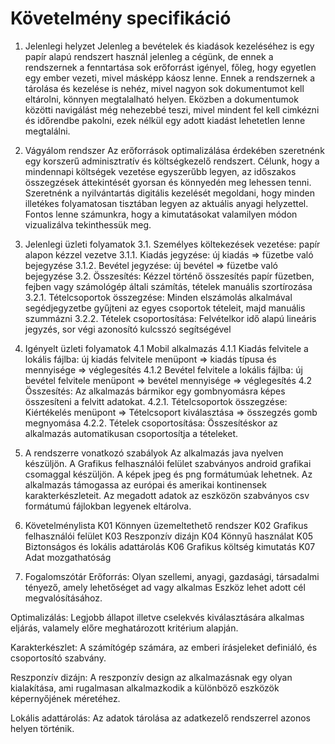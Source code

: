 Követelmény specifikáció
========================

1. Jelenlegi helyzet
Jelenleg a bevételek és kiadások kezeléséhez is egy papír alapú rendszert használ jelenleg a cégünk,
de ennek a rendszernek a fenntartása sok erőforrást igényel, főleg, hogy egyetlen egy ember vezeti, mivel másképp káosz lenne.
Ennek a rendszernek a tárolása és kezelése is nehéz, mivel nagyon sok dokumentumot kell eltárolni, könnyen megtalalható helyen.
Eközben a dokumentumok közötti navigálást még nehezebbé teszi,
mivel mindent fel kell cimkézni és időrendbe pakolni, ezek nélkül egy adott kiadást lehetetlen lenne megtalálni.

2. Vágyálom rendszer
Az erőforrások optimalizálása érdekében szeretnénk egy korszerű adminisztratív és költségkezelő rendszert.
Célunk, hogy a mindennapi költségek vezetése egyszerűbb legyen, az időszakos összegzések áttekintését
gyorsan és könnyedén meg lehessen tenni. Szeretnénk a nyilvántartás digitális kezelését megoldani,
hogy minden illetékes folyamatosan tisztában legyen az aktuális anyagi helyzettel.
Fontos lenne számunkra, hogy a kimutatásokat valamilyen módon vizualizálva tekinthessük meg.

3. Jelenlegi üzleti folyamatok
3.1. Személyes költekezések vezetése: papír alapon kézzel vezetve
3.1.1. Kiadás jegyzése: új kiadás => füzetbe való bejegyzése
3.1.2. Bevétel jegyzése: új bevétel => füzetbe való bejegyzése
3.2. Összesítés: Kézzel történő összesítés papír füzetben, fejben vagy számológép általi számítás, tételek manuális szortírozása
3.2.1. Tételcsoportok összegzése: Minden elszámolás alkalmával segédjegyzetbe gyűjteni az egyes csoportok tételeit, majd manuális szummázni
3.2.2. Tételek csoportosítása: Felvételkor idő alapú lineáris jegyzés, sor végi azonosító kulcsszó segítségével

4. Igényelt üzleti folyamatok
4.1 Mobil alkalmazás
4.1.1 Kiadás felvitele a lokális fájlba: új kiadás felvitele menüpont => kiadás típusa és mennyisége => véglegesítés
4.1.2 Bevétel felvitele a lokális fájlba: új bevétel felvitele menüpont => bevétel mennyisége => véglegesítés
4.2 Összesítés: Az alkalmazás bármikor egy gombnyomásra képes összesíteni a felvitt adatokat.
4.2.1. Tételcsoportok összegzése: Kiértékelés menüpont => Tételcsoport kiválasztása => összegzés gomb megnyomása
4.2.2. Tételek csoportosítása: Összesítéskor az alkalmazás automatikusan csoportosítja a tételeket.

5. A rendszerre vonatkozó szabályok
Az alkalmazás java nyelven készüljön.
A Grafikus felhasználói felület szabványos android grafikai csomaggal készüljön.
A képek jpeg és png formátumúak lehetnek.
Az alkalmazás támogassa az európai és amerikai kontinensek karakterkészleteit.
Az megadott adatok az eszközön szabványos csv formátumú fájlokban legyenek eltárolva.

6. Követelménylista
K01 Könnyen üzemeltethető rendszer
K02 Grafikus felhasználói felület
K03 Reszponzív dizájn
K04 Könnyű használat
K05 Biztonságos és lokális adattárolás
K06 Grafikus költség kimutatás
K07 Adat mozgathatóság

7. Fogalomszótár
Erőforrás: Olyan szellemi, anyagi, gazdasági, társadalmi tényező,
amely lehetőséget ad vagy alkalmas Eszköz lehet adott cél megvalósításához.

Optimalizálás: Legjobb állapot illetve cselekvés kiválasztására alkalmas eljárás, valamely előre meghatározott kritérium alapján.

Karakterkészlet: A számítógép számára, az emberi írásjeleket definiáló, és csoportosító szabvány.

Reszponzív dizájn: A reszponzív design az alkalmazásnak egy olyan kialakítása,
ami rugalmasan alkalmazkodik a különböző eszközök képernyőjének méretéhez.

Lokális adattárolás: Az adatok tárolása az adatkezelő rendszerrel azonos helyen történik.

